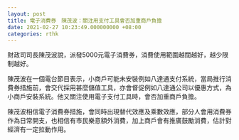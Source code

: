 ```yaml
---
layout: post
title: 電子消費券　陳茂波：關注用支付工具會否加重商戶負擔
date: 2021-02-27 10:23:49.000000000 +08:00
categories: rthk
---
```


財政司司長陳茂波說，派發5000元電子消費券，消費使用範圍越闊越好，越少限制越好。

陳茂波在一個電台節目表示，小商戶可能未安裝例如八達通支付系統，當局推行消費券措施前，會交代採用甚麼儲值工具，亦會督促例如八達通公司以優惠方式，為小商戶安裝系統。他又關注使用電子支付工具時，會否加重商戶負擔。

陳茂波相信電子消費券措施，會同時出現替代效應及乘數效應，部分人會用消費券作為日常開支，也相信有市民樂意額外消費，加上商戶會有推廣鼓勵消費，估計對經濟有一定拉動作用。　
